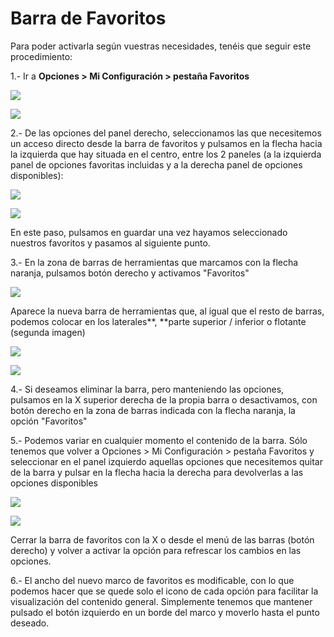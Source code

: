 # Barra de Favoritos

Para poder activarla según vuestras necesidades, tenéis que seguir este procedimiento:

1.- Ir a **Opciones > Mi Configuración > pestaña Favoritos**

![](<../.gitbook/assets/image (343).png>)

![](<../.gitbook/assets/image (344).png>)

2.- De las opciones del panel derecho, seleccionamos las que necesitemos un acceso directo desde la barra de favoritos y pulsamos en la flecha hacia la izquierda que hay situada en el centro, entre los 2 paneles (a la izquierda panel de opciones favoritas incluidas y a la derecha panel de opciones disponibles):

![](<../.gitbook/assets/image (345).png>)

![](<../.gitbook/assets/image (346).png>)

En este paso, pulsamos en guardar una vez hayamos seleccionado nuestros favoritos y pasamos al siguiente punto.

3.- En la zona de barras de herramientas que marcamos con la flecha naranja, pulsamos botón derecho y activamos "Favoritos"

![](<../.gitbook/assets/image (347).png>)

Aparece la nueva barra de herramientas que, al igual que el resto de barras, podemos colocar en los laterales\*\*, \*\*parte superior / inferior o flotante (segunda imagen)

![](<../.gitbook/assets/image (348).png>)

![](<../.gitbook/assets/image (349).png>)

4.- Si deseamos eliminar la barra, pero manteniendo las opciones, pulsamos en la X superior derecha de la propia barra o desactivamos, con botón derecho en la zona de barras indicada con la flecha naranja, la opción "Favoritos"

5.- Podemos variar en cualquier momento el contenido de la barra. Sólo tenemos que volver a Opciones > Mi Configuración > pestaña Favoritos y seleccionar en el panel izquierdo aquellas opciones que necesitemos quitar de la barra y pulsar en la flecha hacia la derecha para devolverlas a las opciones disponibles

![](<../.gitbook/assets/image (350).png>)

![](<../.gitbook/assets/image (351).png>)

Cerrar la barra de favoritos con la X o desde el menú de las barras (botón derecho) y volver a activar la opción para refrescar los cambios en las opciones.

6.- El ancho del nuevo marco de favoritos es modificable, con lo que podemos hacer que se quede solo el icono de cada opción para facilitar la visualización del contenido general. Simplemente tenemos que mantener pulsado el botón izquierdo en un borde del marco y moverlo hasta el punto deseado.
